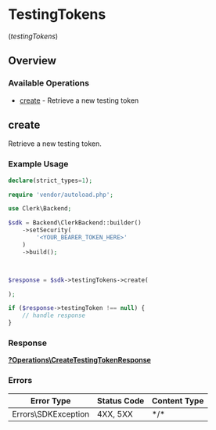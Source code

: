 # TestingTokens
(*testingTokens*)

## Overview

### Available Operations

* [create](#create) - Retrieve a new testing token

## create

Retrieve a new testing token.

### Example Usage

<!-- UsageSnippet language="php" operationID="CreateTestingToken" method="post" path="/testing_tokens" -->
```php
declare(strict_types=1);

require 'vendor/autoload.php';

use Clerk\Backend;

$sdk = Backend\ClerkBackend::builder()
    ->setSecurity(
        '<YOUR_BEARER_TOKEN_HERE>'
    )
    ->build();



$response = $sdk->testingTokens->create(

);

if ($response->testingToken !== null) {
    // handle response
}
```

### Response

**[?Operations\CreateTestingTokenResponse](../../Models/Operations/CreateTestingTokenResponse.md)**

### Errors

| Error Type          | Status Code         | Content Type        |
| ------------------- | ------------------- | ------------------- |
| Errors\SDKException | 4XX, 5XX            | \*/\*               |
